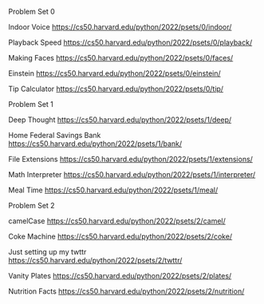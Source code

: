 Problem Set 0

Indoor Voice
https://cs50.harvard.edu/python/2022/psets/0/indoor/

Playback Speed
https://cs50.harvard.edu/python/2022/psets/0/playback/

Making Faces
https://cs50.harvard.edu/python/2022/psets/0/faces/

Einstein
https://cs50.harvard.edu/python/2022/psets/0/einstein/

Tip Calculator
https://cs50.harvard.edu/python/2022/psets/0/tip/


Problem Set 1

Deep Thought
https://cs50.harvard.edu/python/2022/psets/1/deep/

Home Federal Savings Bank
https://cs50.harvard.edu/python/2022/psets/1/bank/

File Extensions
https://cs50.harvard.edu/python/2022/psets/1/extensions/

Math Interpreter
https://cs50.harvard.edu/python/2022/psets/1/interpreter/

Meal Time
https://cs50.harvard.edu/python/2022/psets/1/meal/


Problem Set 2

camelCase
https://cs50.harvard.edu/python/2022/psets/2/camel/

Coke Machine
https://cs50.harvard.edu/python/2022/psets/2/coke/

Just setting up my twttr
https://cs50.harvard.edu/python/2022/psets/2/twttr/

Vanity Plates
https://cs50.harvard.edu/python/2022/psets/2/plates/

Nutrition Facts
https://cs50.harvard.edu/python/2022/psets/2/nutrition/
